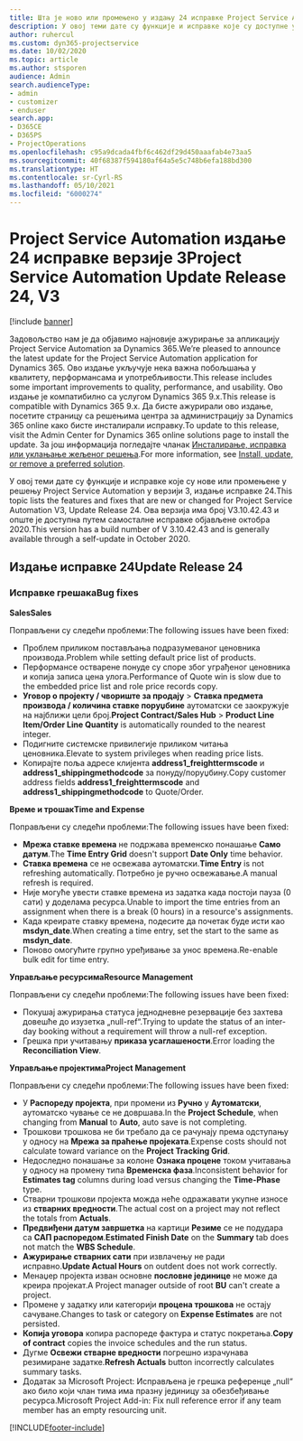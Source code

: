 ```yaml
---
title: Шта је ново или промењено у издању 24 исправке Project Service Automation верзије 3
description: У овој теми дате су функције и исправке које су доступне у издању 24 исправке за Project Service Automation верзије 3.
author: ruhercul
ms.custom: dyn365-projectservice
ms.date: 10/02/2020
ms.topic: article
ms.author: stsporen
audience: Admin
search.audienceType:
- admin
- customizer
- enduser
search.app:
- D365CE
- D365PS
- ProjectOperations
ms.openlocfilehash: c95a9dcada4fbf6c462df29d450aaafab4e73aa5
ms.sourcegitcommit: 40f68387f594180af64a5e5c748b6efa188bd300
ms.translationtype: HT
ms.contentlocale: sr-Cyrl-RS
ms.lasthandoff: 05/10/2021
ms.locfileid: "6000274"
---
```

# <a name="project-service-automation-update-release-24-v3"></a><span data-ttu-id="6e9ea-103">Project Service Automation издање 24 исправке верзије 3</span><span class="sxs-lookup"><span data-stu-id="6e9ea-103">Project Service Automation Update Release 24, V3</span></span>

[!include [banner](../includes/psa-now-project-operations.md)]

<span data-ttu-id="6e9ea-104">Задовољство нам је да објавимо најновије ажурирање за апликацију Project Service Automation за Dynamics 365.</span><span class="sxs-lookup"><span data-stu-id="6e9ea-104">We’re pleased to announce the latest update for the Project Service Automation application for Dynamics 365.</span></span> <span data-ttu-id="6e9ea-105">Ово издање укључује нека важна побољшања у квалитету, перформансама и употребљивости.</span><span class="sxs-lookup"><span data-stu-id="6e9ea-105">This release includes some important improvements to quality, performance, and usability.</span></span> <span data-ttu-id="6e9ea-106">Ово издање је компатибилно са услугом Dynamics 365 9.x.</span><span class="sxs-lookup"><span data-stu-id="6e9ea-106">This release is compatible with Dynamics 365 9.x.</span></span> <span data-ttu-id="6e9ea-107">Да бисте ажурирали ово издање, посетите страницу са решењима центра за администрацију за Dynamics 365 online како бисте инсталирали исправку.</span><span class="sxs-lookup"><span data-stu-id="6e9ea-107">To update to this release, visit the Admin Center for Dynamics 365 online solutions page to install the update.</span></span> <span data-ttu-id="6e9ea-108">За још информација погледајте чланак [Инсталирање, исправка или уклањање жељеног решења](/power-platform/admin/install-remove-preferred-solution).</span><span class="sxs-lookup"><span data-stu-id="6e9ea-108">For more information, see [Install, update, or remove a preferred solution](/power-platform/admin/install-remove-preferred-solution).</span></span>

<span data-ttu-id="6e9ea-109">У овој теми дате су функције и исправке које су нове или промењене у решењу Project Service Automation у верзији 3, издање исправке 24.</span><span class="sxs-lookup"><span data-stu-id="6e9ea-109">This topic lists the features and fixes that are new or changed for Project Service Automation V3, Update Release 24.</span></span> <span data-ttu-id="6e9ea-110">Ова верзија има број V3.10.42.43 и опште је доступна путем самосталне исправке објављене октобра 2020.</span><span class="sxs-lookup"><span data-stu-id="6e9ea-110">This version has a build number of V 3.10.42.43 and is generally available through a self-update in October 2020.</span></span>

## <a name="update-release-24"></a><span data-ttu-id="6e9ea-111">Издање исправке 24</span><span class="sxs-lookup"><span data-stu-id="6e9ea-111">Update Release 24</span></span>

### <a name="bug-fixes"></a><span data-ttu-id="6e9ea-112">Исправке грешака</span><span class="sxs-lookup"><span data-stu-id="6e9ea-112">Bug fixes</span></span>

<span data-ttu-id="6e9ea-113">**Sales**</span><span class="sxs-lookup"><span data-stu-id="6e9ea-113">**Sales**</span></span>

<span data-ttu-id="6e9ea-114">Поправљени су следећи проблеми:</span><span class="sxs-lookup"><span data-stu-id="6e9ea-114">The following issues have been fixed:</span></span>

- <span data-ttu-id="6e9ea-115">Проблем приликом постављања подразумеваног ценовника производа.</span><span class="sxs-lookup"><span data-stu-id="6e9ea-115">Problem while setting default price list of products.</span></span>
- <span data-ttu-id="6e9ea-116">Перформансе остварене понуде су споре због уграђеног ценовника и копија записа цена улога.</span><span class="sxs-lookup"><span data-stu-id="6e9ea-116">Performance of Quote win is slow due to the embedded price list and role price records copy.</span></span>
- <span data-ttu-id="6e9ea-117">**Уговор о пројекту / чвориште за продају** > **Ставка предмета производа / количина ставке поруџбине** аутоматски се заокружује на најближи цели број.</span><span class="sxs-lookup"><span data-stu-id="6e9ea-117">**Project Contract/Sales Hub** > **Product Line Item/Order Line Quantity** is automatically rounded to the nearest integer.</span></span>
- <span data-ttu-id="6e9ea-118">Подигните системске привилегије приликом читања ценовника.</span><span class="sxs-lookup"><span data-stu-id="6e9ea-118">Elevate to system privileges when reading price lists.</span></span>
- <span data-ttu-id="6e9ea-119">Копирајте поља адресе клијента **address1_freighttermscode** и **address1_shippingmethodcode** за понуду/поруџбину.</span><span class="sxs-lookup"><span data-stu-id="6e9ea-119">Copy customer address fields **address1_freighttermscode** and **address1_shippingmethodcode** to Quote/Order.</span></span> 


<span data-ttu-id="6e9ea-120">**Време и трошак**</span><span class="sxs-lookup"><span data-stu-id="6e9ea-120">**Time and Expense**</span></span>

<span data-ttu-id="6e9ea-121">Поправљени су следећи проблеми:</span><span class="sxs-lookup"><span data-stu-id="6e9ea-121">The following issues have been fixed:</span></span>

- <span data-ttu-id="6e9ea-122">**Мрежа ставке времена** не подржава временско понашање **Само датум**.</span><span class="sxs-lookup"><span data-stu-id="6e9ea-122">The **Time Entry Grid** doesn't support **Date Only** time behavior.</span></span>
- <span data-ttu-id="6e9ea-123">**Ставка времена** се не освежава аутоматски.</span><span class="sxs-lookup"><span data-stu-id="6e9ea-123">**Time Entry** is not refreshing automatically.</span></span> <span data-ttu-id="6e9ea-124">Потребно је ручно освежавање.</span><span class="sxs-lookup"><span data-stu-id="6e9ea-124">A manual refresh is required.</span></span>
- <span data-ttu-id="6e9ea-125">Није могуће увести ставке времена из задатка када постоји пауза (0 сати) у доделама ресурса.</span><span class="sxs-lookup"><span data-stu-id="6e9ea-125">Unable to import the time entries from an assignment when there is a break (0 hours) in a resource's assignments.</span></span>
- <span data-ttu-id="6e9ea-126">Када креирате ставку времена, подесите да почетак буде исти као **msdyn_date**.</span><span class="sxs-lookup"><span data-stu-id="6e9ea-126">When creating a time entry, set the start to the same as **msdyn_date**.</span></span>
- <span data-ttu-id="6e9ea-127">Поново омогућите групно уређивање за унос времена.</span><span class="sxs-lookup"><span data-stu-id="6e9ea-127">Re-enable bulk edit for time entry.</span></span>

<span data-ttu-id="6e9ea-128">**Управљање ресурсима**</span><span class="sxs-lookup"><span data-stu-id="6e9ea-128">**Resource Management**</span></span>

<span data-ttu-id="6e9ea-129">Поправљени су следећи проблеми:</span><span class="sxs-lookup"><span data-stu-id="6e9ea-129">The following issues have been fixed:</span></span>

- <span data-ttu-id="6e9ea-130">Покушај ажурирања статуса једнодневне резервације без захтева довешће до изузетка „null-ref“.</span><span class="sxs-lookup"><span data-stu-id="6e9ea-130">Trying to update the status of an inter-day booking without a requirement will throw a null-ref exception.</span></span>
- <span data-ttu-id="6e9ea-131">Грешка при учитавању **приказа усаглашености**.</span><span class="sxs-lookup"><span data-stu-id="6e9ea-131">Error loading the **Reconciliation View**.</span></span>


<span data-ttu-id="6e9ea-132">**Управљање пројектима**</span><span class="sxs-lookup"><span data-stu-id="6e9ea-132">**Project Management**</span></span>

<span data-ttu-id="6e9ea-133">Поправљени су следећи проблеми:</span><span class="sxs-lookup"><span data-stu-id="6e9ea-133">The following issues have been fixed:</span></span>

- <span data-ttu-id="6e9ea-134">У **Распореду пројекта**, при промени из **Ручно** у **Аутоматски**, аутоматско чување се не довршава.</span><span class="sxs-lookup"><span data-stu-id="6e9ea-134">In the **Project Schedule**, when changing from **Manual** to **Auto**, auto save is not completing.</span></span>
- <span data-ttu-id="6e9ea-135">Трошкови трошкова не би требало да се рачунају према одступању у односу на **Мрежа за праћење пројеката**.</span><span class="sxs-lookup"><span data-stu-id="6e9ea-135">Expense costs should not calculate toward variance on the **Project Tracking Grid**.</span></span>
- <span data-ttu-id="6e9ea-136">Недоследно понашање за колоне **Ознака процене** током учитавања у односу на промену типа **Временска фаза**.</span><span class="sxs-lookup"><span data-stu-id="6e9ea-136">Inconsistent behavior for **Estimates tag** columns during load versus changing the **Time-Phase** type.</span></span>
- <span data-ttu-id="6e9ea-137">Стварни трошкови пројекта можда неће одражавати укупне износе из **стварних вредности**.</span><span class="sxs-lookup"><span data-stu-id="6e9ea-137">The actual cost on a project may not reflect the totals from **Actuals**.</span></span>
- <span data-ttu-id="6e9ea-138">**Предвиђени датум завршетка** на картици **Резиме** се не подудара са **САП распоредом**.</span><span class="sxs-lookup"><span data-stu-id="6e9ea-138">**Estimated Finish Date** on the **Summary** tab does not match the **WBS Schedule**.</span></span>
- <span data-ttu-id="6e9ea-139">**Ажурирање стварних сати** при извлачењу не ради исправно.</span><span class="sxs-lookup"><span data-stu-id="6e9ea-139">**Update Actual Hours** on outdent does not work correctly.</span></span>
- <span data-ttu-id="6e9ea-140">Менаџер пројекта изван основне **пословне јединице** не може да креира пројекат.</span><span class="sxs-lookup"><span data-stu-id="6e9ea-140">A Project manager outside of root **BU** can't create a project.</span></span>
- <span data-ttu-id="6e9ea-141">Промене у задатку или категорији **процена трошкова** не остају сачуване.</span><span class="sxs-lookup"><span data-stu-id="6e9ea-141">Changes to task or category on **Expense Estimates** are not persisted.</span></span>
- <span data-ttu-id="6e9ea-142">**Копија уговора** копира распореде фактура и статус покретања.</span><span class="sxs-lookup"><span data-stu-id="6e9ea-142">**Copy of contract** copies the invoice schedules and the run status.</span></span>
- <span data-ttu-id="6e9ea-143">Дугме **Освежи стварне вредности** погрешно израчунава резимиране задатке.</span><span class="sxs-lookup"><span data-stu-id="6e9ea-143">**Refresh Actuals** button incorrectly calculates summary tasks.</span></span>
- <span data-ttu-id="6e9ea-144">Додатак за Microsoft Project: Исправљена је грешка референце „null“ ако било који члан тима има празну јединицу за обезбеђивање ресурса.</span><span class="sxs-lookup"><span data-stu-id="6e9ea-144">Microsoft Project Add-in: Fix null reference error if any team member has an empty resourcing unit.</span></span>



[!INCLUDE[footer-include](../includes/footer-banner.md)]